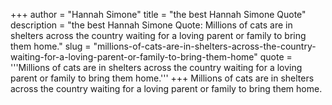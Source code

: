 +++
author = "Hannah Simone"
title = "the best Hannah Simone Quote"
description = "the best Hannah Simone Quote: Millions of cats are in shelters across the country waiting for a loving parent or family to bring them home."
slug = "millions-of-cats-are-in-shelters-across-the-country-waiting-for-a-loving-parent-or-family-to-bring-them-home"
quote = '''Millions of cats are in shelters across the country waiting for a loving parent or family to bring them home.'''
+++
Millions of cats are in shelters across the country waiting for a loving parent or family to bring them home.
